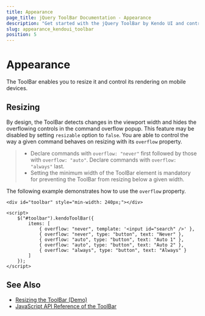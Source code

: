 ```yaml
---
title: Appearance
page_title: jQuery ToolBar Documentation - Appearance
description: "Get started with the jQuery ToolBar by Kendo UI and control its appearance."
slug: appearance_kendoui_toolbar
position: 5
---
```


# Appearance

The ToolBar enables you to resize it and control its rendering on mobile devices.

## Resizing

By design, the ToolBar detects changes in the viewport width and hides the overflowing controls in the command overflow popup. This feature may be disabled by setting `resizable` option to `false`. You are able to control the way a given command behaves on resizing with its `overflow` property.

> * Declare commands with `overflow: "never"` first followed by those with `overflow: "auto"`. Declare commands with `overflow: "always"` last.
> * Setting the minimum width of the ToolBar element is mandatory for preventing the ToolBar from resizing below a given width.

The following example demonstrates how to use the `overflow` property.

    <div id="toolbar" style="min-width: 240px;"></div>

    <script>
        $("#toolbar").kendoToolBar({
            items: [
                { overflow: "never", template: '<input id="search" />' },
                { overflow: "never", type: "button", text: "Never" },
                { overflow: "auto", type: "button", text: "Auto 1" },
                { overflow: "auto", type: "button", text: "Auto 2" },
                { overflow: "always", type: "button", text: "Always" }
            ]
        });
    </script>

## See Also

* [Resizing the ToolBar (Demo)](https://demos.telerik.com/kendo-ui/toolbar/resizing)
* [JavaScript API Reference of the ToolBar](/api/javascript/ui/toolbar)
